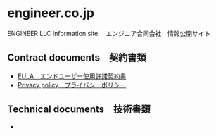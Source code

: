 # engineer.co.jp
ENGINEER LLC Information site.　エンジニア合同会社　情報公開サイト


## Contract documents　契約書類
- [EULA　エンドユーザー使用許諾契約書](/docs/EULA.md)
- [Privacy policy　プライバシーポリシー](/docs/PrivacyPolicy.md)


## Technical documents　技術書類
- 

